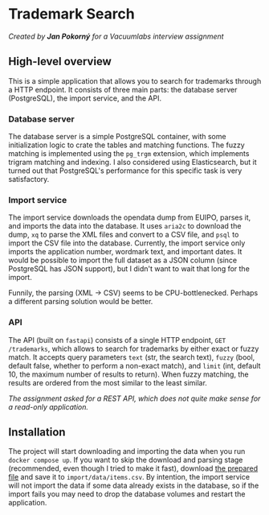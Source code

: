 # Trademark Search

*Created by **Jan Pokorný** for a Vacuumlabs interview assignment*

## High-level overview

This is a simple application that allows you to search for trademarks through a HTTP endpoint. It consists of three main parts: the database server (PostgreSQL), the import service, and the API.

### Database server

The database server is a simple PostgreSQL container, with some initialization logic to crate the tables and matching functions. The fuzzy matching is implemented using the `pg_trgm` extension, which implements trigram matching and indexing. I also considered using Elasticsearch, but it turned out that PostgreSQL's performance for this specific task is very satisfactory.

### Import service

The import service downloads the opendata dump from EUIPO, parses it, and imports the data into the database. It uses `aria2c` to download the dump, `xq` to parse the XML files and convert to a CSV file, and `psql` to import the CSV file into the database. Currently, the import service only imports the application number, wordmark text, and important dates. It would be possible to import the full dataset as a JSON column (since PostgreSQL has JSON support), but I didn't want to wait that long for the import.

Funnily, the parsing (XML -> CSV) seems to be CPU-bottlenecked. Perhaps a different parsing solution would be better.

### API

The API (built on `fastapi`) consists of a single HTTP endpoint, `GET /trademarks`, which allows to search for trademarks by either exact or fuzzy match. It accepts query parameters `text` (str, the search text), `fuzzy` (bool, default false, whether to perform a non-exact match), and `limit` (int, default 10, the maximum number of results to return). When fuzzy matching, the results are ordered from the most similar to the least similar.

*The assignment asked for a REST API, which does not quite make sense for a read-only application.*

## Installation

The project will start downloading and importing the data when you run `docker compose up`. If you want to skip the download and parsing stage (recommended, even though I tried to make it fast), download [the prepared file](https://gist.github.com/JanPokorny/fb4f611d351ee110a87269a46d1b7167) and save it to `import/data/items.csv`. By intention, the import service will not import the data if some data already exists in the database, so if the import fails you may need to drop the database volumes and restart the application.




